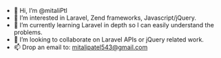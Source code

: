 - 👋 Hi, I’m @mitaliPtl
- 👀 I’m interested in Laravel, Zend frameworks, Javascript/jQuery.
- 🌱 I’m currently learning Laravel in depth so I can easily understand the problems.
- 💞️ I’m looking to collaborate on Laravel APIs or jQuery related work.
- 📫 Drop an email to: mitalipatel543@gmail.com

<!---
mitaliPtl/mitaliPtl is a ✨ special ✨ repository because its `README.md` (this file) appears on your GitHub profile.
You can click the Preview link to take a look at your changes.
--->
